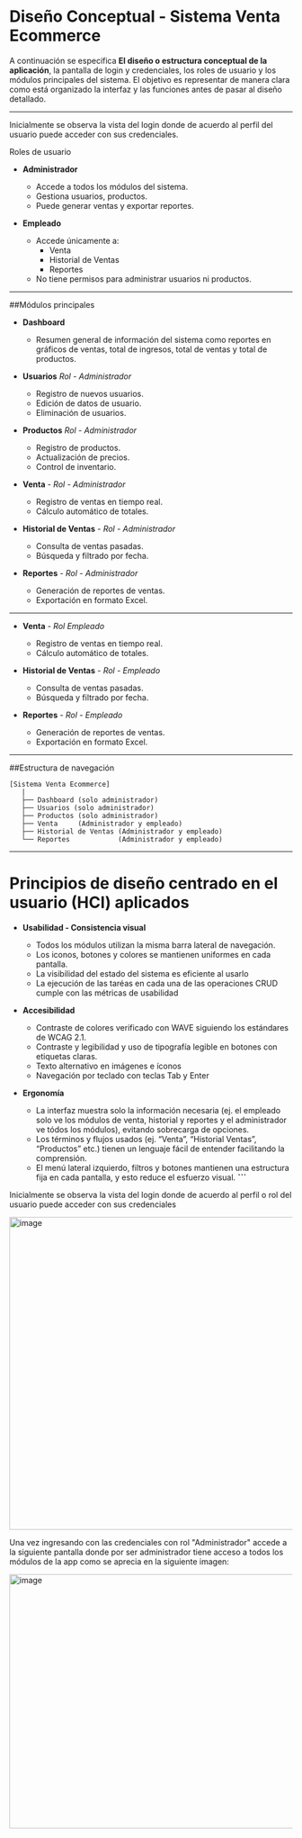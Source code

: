 # Diseño Conceptual - Sistema Venta Ecommerce

A continuación se especifica **El diseño o estructura conceptual de la aplicación**, la pantalla de login y credenciales, los roles de usuario y los módulos principales del sistema. El objetivo es representar de manera clara como está organizado la interfaz y las funciones antes de pasar al diseño detallado.

---
Inicialmente se observa la vista del login donde de acuerdo al perfil del usuario puede acceder con sus credenciales.



 Roles de usuario

- **Administrador**
  - Accede a todos los módulos del sistema.
  - Gestiona usuarios, productos.
  - Puede generar ventas y exportar reportes.

- **Empleado**
  - Accede únicamente a:
    - Venta
    - Historial de Ventas
    - Reportes
  - No tiene permisos para administrar usuarios ni productos.

---

##Módulos principales

- **Dashboard**
  - Resumen general de información del sistema como reportes en gráficos de ventas, total de ingresos, total de ventas y total de productos.

- **Usuarios** *Rol - Administrador*
  - Registro de nuevos usuarios.
  - Edición de datos de usuario.
  - Eliminación de usuarios.

- **Productos** *Rol - Administrador*
  - Registro de productos.
  - Actualización de precios.
  - Control de inventario.

- **Venta** - *Rol - Administrador*
  - Registro de ventas en tiempo real.
  - Cálculo automático de totales.

- **Historial de Ventas** - *Rol - Administrador*
  - Consulta de ventas pasadas.
  - Búsqueda y filtrado por fecha.

- **Reportes** - *Rol - Administrador*
  - Generación de reportes de ventas.
  - Exportación en formato Excel.

---

- **Venta** - *Rol Empleado*
  - Registro de ventas en tiempo real.
  - Cálculo automático de totales.

- **Historial de Ventas** - *Rol - Empleado*
  - Consulta de ventas pasadas.
  - Búsqueda y filtrado por fecha.

- **Reportes** - *Rol - Empleado*
  - Generación de reportes de ventas.
  - Exportación en formato Excel.
    
---

##Estructura de navegación

```plaintext
[Sistema Venta Ecommerce]
   |
   ├── Dashboard (solo administrador)
   ├── Usuarios (solo administrador)
   ├── Productos (solo administrador)
   ├── Venta     (Administrador y empleado)
   ├── Historial de Ventas (Administrador y empleado)
   └── Reportes            (Administrador y empleado)

```

---

# Principios de diseño centrado en el usuario (HCI) aplicados #
- **Usabilidad - Consistencia visual**
  - Todos los módulos utilizan la misma barra lateral de navegación.
  - Los iconos, botones y colores se mantienen uniformes en cada pantalla.
  - La visibilidad del estado del sistema es eficiente al usarlo
  - La ejecución de las taréas en cada una de las operaciones CRUD cumple con las métricas de usabilidad


- **Accesibilidad**
  - Contraste de colores verificado con WAVE siguiendo los estándares de WCAG 2.1.
  - Contraste y legibilidad y uso de tipografía legible en botones con etiquetas claras.
  - Texto alternativo en imágenes e íconos
  - Navegación por teclado con teclas Tab y Enter 

- **Ergonomía**
  - La interfaz muestra solo la información necesaria (ej. el empleado solo ve los módulos de venta, historial y reportes y el administrador ve tódos los módulos), evitando sobrecarga de opciones.
  - Los términos y flujos usados (ej. “Venta”, “Historial Ventas”, “Productos” etc.) tienen un lenguaje fácil de entender facilitando la comprensión.
  - El menú lateral izquierdo, filtros y botones mantienen una estructura fija en cada pantalla, y esto reduce el esfuerzo visual.
    **```**

Inicialmente se observa la vista del login donde de acuerdo al perfil o rol del usuario puede acceder con sus credenciales

<img width="1265" height="556" alt="image" src="https://github.com/user-attachments/assets/79f0baff-8ee2-49ed-9db8-8c5230813d7e" />

Una vez ingresando con las credenciales con rol "Administrador" accede a la siguiente pantalla donde por ser administrador tiene acceso a todos los módulos de la app como se aprecia en la siguiente imagen:

<img width="1277" height="452" alt="image" src="https://github.com/user-attachments/assets/02a58835-babd-4e99-8586-d0af7647eb07" />







 






